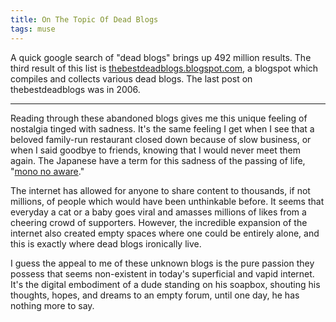 ```yaml
---
title: On The Topic Of Dead Blogs
tags: muse
---
```


A quick google search of "dead blogs" brings up 492 million results. The third result of this list is [thebestdeadblogs.blogspot.com](https://thebestdeadblogs.blogspot.com), a blogspot which compiles and collects various dead blogs. The last post on thebestdeadblogs was in 2006.

---

Reading through these abandoned blogs gives me this unique feeling of nostalgia tinged with sadness. It's the same feeling I get when I see that a beloved family-run restaurant closed down because of slow business, or when I said goodbye to friends, knowing that I would never meet them again. The Japanese have a term for this sadness of the passing of life, "[mono no aware](https://en.wikipedia.org/wiki/Mono_no_aware)."

The internet has allowed for anyone to share content to thousands, if not millions, of people which would have been unthinkable before. It seems that everyday a cat or a baby goes viral and amasses millions of likes from a cheering crowd of supporters. However, the incredible expansion of the internet also created empty spaces where one could be entirely alone, and this is exactly where dead blogs ironically live.

I guess the appeal to me of these unknown blogs is the pure passion they possess that seems non-existent in today's superficial and vapid internet. It's the digital embodiment of a dude standing on his soapbox, shouting his thoughts, hopes, and dreams to an empty forum, until one day, he has nothing more to say.
